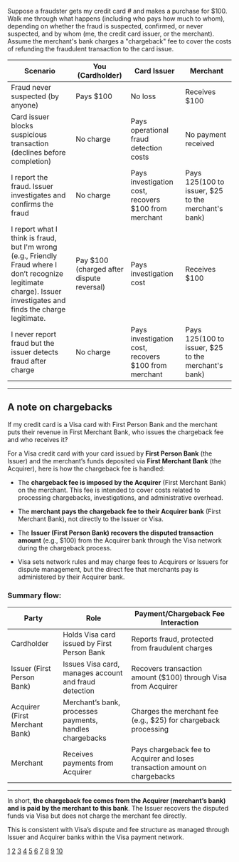 Suppose a fraudster gets my credit card # and makes a purchase for $100.  Walk me through what happens (including who pays how much to whom), depending on whether the fraud is suspected, confirmed, or never suspected, and by whom (me, the credit card issuer, or the merchant).  Assume the merchant's bank charges a "chargeback" fee to cover the costs of refunding the fraudulent transaction to the card issue.


| Scenario                                    | You (Cardholder)                                          | Card Issuer                                  | Merchant                             |
|---------------------------------------------|-----------------------------------------------------------|----------------------------------------------|------------------------------------|
| Fraud never suspected (by anyone) | Pays $100                                             | No loss                                     | Receives $100                     |
| Card issuer blocks suspicious transaction (declines before completion) | No charge                                            | Pays operational fraud detection costs      | No payment received               |
| I report the fraud. Issuer investigates and confirms the fraud | No charge                                            | Pays investigation cost, recovers $100 from merchant         | Pays $125 ($100 to issuer, $25 to the merchant's bank)    |
| I report what I think is fraud, but I'm wrong (e.g., Friendly Fraud where I don’t recognize legitimate charge). Issuer investigates and finds the charge legitimate.  | Pay $100 (charged after dispute reversal)           | Pays investigation cost                       | Receives $100      |
| I never report fraud but the issuer detects fraud after charge | No charge                                            | Pays investigation cost, recovers $100 from merchant | Pays $125 ($100 to issuer, $25 to the merchant's bank)     |

***

## A note on chargebacks

If my credit card is a Visa card with First Person Bank and the merchant puts their revenue in First Merchant Bank, who issues the chargeback fee and who receives it?

For a Visa credit card with your card issued by **First Person Bank** (the Issuer) and the merchant’s funds deposited via **First Merchant Bank** (the Acquirer), here is how the chargeback fee is handled:

- The **chargeback fee is imposed by the Acquirer** (First Merchant Bank) on the merchant. This fee is intended to cover costs related to processing chargebacks, investigations, and administrative overhead.

- The **merchant pays the chargeback fee to their Acquirer bank** (First Merchant Bank), not directly to the Issuer or Visa.

- The **Issuer (First Person Bank) recovers the disputed transaction amount** (e.g., $100) from the Acquirer bank through the Visa network during the chargeback process.

- Visa sets network rules and may charge fees to Acquirers or Issuers for dispute management, but the direct fee that merchants pay is administered by their Acquirer bank.

### Summary flow:

| Party               | Role                                     | Payment/Chargeback Fee Interaction                     |
|---------------------|------------------------------------------|--------------------------------------------------------|
| Cardholder          | Holds Visa card issued by First Person Bank | Reports fraud, protected from fraudulent charges       |
| Issuer (First Person Bank) | Issues Visa card, manages account and fraud detection | Recovers transaction amount ($100) through Visa from Acquirer |
| Acquirer (First Merchant Bank) | Merchant’s bank, processes payments, handles chargebacks | Charges the merchant fee (e.g., $25) for chargeback processing |
| Merchant            | Receives payments from Acquirer          | Pays chargeback fee to Acquirer and loses transaction amount on chargebacks |

***

In short, **the chargeback fee comes from the Acquirer (merchant’s bank) and is paid by the merchant to this bank**. The Issuer recovers the disputed funds via Visa but does not charge the merchant fee directly.

This is consistent with Visa’s dispute and fee structure as managed through Issuer and Acquirer banks within the Visa payment network.

[1](https://chargebacks911.com/visa-chargebacks/)
[2](https://justt.ai/blog/merchant-chargeback-fee/)
[3](https://www.signifyd.com/blog/stripe-visa-chargeback-changes/)
[4](https://chargebacks911.com/visa-rule-changes-april-2025/)
[5](https://justt.ai/blog/visa-chargeback-fee-changes-april-2025/)
[6](https://chargebackhelp.com/what-is-a-chargeback-fee/)
[7](https://www.chargeflow.io/blog/understanding-chargeback-fees-and-costs-a-merchants-guide)
[8](https://usa.visa.com/support/small-business/regulations-fees.html)
[9](https://www.chargebackgurus.com/blog/visas-new-dispute-fee-changes)
[10](https://usa.visa.com/dam/VCOM/download/about-visa/visa-rules-public.pdf)